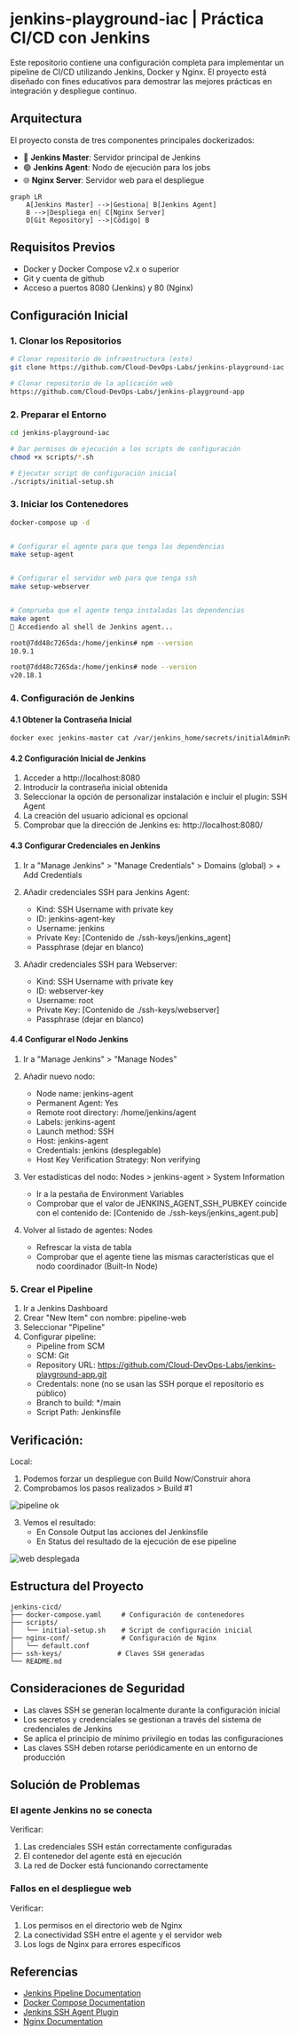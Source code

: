 # jenkins-playground-iac | Práctica CI/CD con Jenkins

Este repositorio contiene una configuración completa para implementar un pipeline de CI/CD utilizando Jenkins, Docker y Nginx. El proyecto está diseñado con fines educativos para demostrar las mejores prácticas en integración y despliegue continuo.

## Arquitectura

El proyecto consta de tres componentes principales dockerizados:

- 🔵 **Jenkins Master**: Servidor principal de Jenkins
- 🟢 **Jenkins Agent**: Nodo de ejecución para los jobs
- 🌐 **Nginx Server**: Servidor web para el despliegue

```mermaid
graph LR
    A[Jenkins Master] -->|Gestiona| B[Jenkins Agent]
    B -->|Despliega en| C[Nginx Server]
    D[Git Repository] -->|Código| B
```

## Requisitos Previos

- Docker y Docker Compose v2.x o superior
- Git y cuenta de github
- Acceso a puertos 8080 (Jenkins) y 80 (Nginx)

## Configuración Inicial

### 1. Clonar los Repositorios

```bash
# Clonar repositorio de infraestructura (este)
git clone https://github.com/Cloud-DevOps-Labs/jenkins-playground-iac

# Clonar repositorio de la aplicación web
https://github.com/Cloud-DevOps-Labs/jenkins-playground-app
```

### 2. Preparar el Entorno

```bash
cd jenkins-playground-iac

# Dar permisos de ejecución a los scripts de configuración
chmod +x scripts/*.sh

# Ejecutar script de configuración inicial
./scripts/initial-setup.sh
```

### 3. Iniciar los Contenedores

```bash
docker-compose up -d
```

```bash

# Configurar el agente para que tenga las dependencias
make setup-agent

```

```bash

# Configurar el servidor web para que tenga ssh
make setup-webserver

```

``` bash

# Comprueba que el agente tenga instaladas las dependencias
make agent
🔧 Accediendo al shell de Jenkins agent...

root@7dd48c7265da:/home/jenkins# npm --version
10.9.1

root@7dd48c7265da:/home/jenkins# node --version
v20.18.1

```

### 4. Configuración de Jenkins

#### 4.1 Obtener la Contraseña Inicial
```bash
docker exec jenkins-master cat /var/jenkins_home/secrets/initialAdminPassword
```

#### 4.2 Configuración Inicial de Jenkins
1. Acceder a http://localhost:8080
2. Introducir la contraseña inicial obtenida
3. Seleccionar la opción de personalizar instalación e incluir el plugin: SSH Agent
4. La creación del usuario adicional es opcional
5. Comprobar que la dirección de Jenkins es: http://localhost:8080/

#### 4.3 Configurar Credenciales en Jenkins
1. Ir a "Manage Jenkins" > "Manage Credentials" > Domains (global) > + Add Credentials
2. Añadir credenciales SSH para Jenkins Agent:
   - Kind: SSH Username with private key
   - ID: jenkins-agent-key
   - Username: jenkins
   - Private Key: [Contenido de ./ssh-keys/jenkins_agent]
   - Passphrase (dejar en blanco)

3. Añadir credenciales SSH para Webserver:
   - Kind: SSH Username with private key
   - ID: webserver-key
   - Username: root
   - Private Key: [Contenido de ./ssh-keys/webserver]
   - Passphrase (dejar en blanco)

#### 4.4 Configurar el Nodo Jenkins
1. Ir a "Manage Jenkins" > "Manage Nodes"
2. Añadir nuevo nodo:
   - Node name: jenkins-agent
   - Permanent Agent: Yes
   - Remote root directory: /home/jenkins/agent
   - Labels: jenkins-agent
   - Launch method: SSH
   - Host: jenkins-agent
   - Credentials: jenkins (desplegable)
   - Host Key Verification Strategy: Non verifying

3. Ver estadísticas del nodo: Nodes > jenkins-agent > System Information
   - Ir a la pestaña de Environment Variables
   - Comprobar que el valor de JENKINS_AGENT_SSH_PUBKEY coincide con el contenido de: [Contenido de ./ssh-keys/jenkins_agent.pub]

4. Volver al listado de agentes: Nodes
   - Refrescar la vista de tabla
   - Comprobar que el agente tiene las mismas características que el nodo coordinador (Built-In Node)


### 5. Crear el Pipeline

1. Ir a Jenkins Dashboard
2. Crear "New Item" con nombre: pipeline-web
3. Seleccionar "Pipeline"
4. Configurar pipeline:
   - Pipeline from SCM
   - SCM: Git
   - Repository URL: https://github.com/Cloud-DevOps-Labs/jenkins-playground-app.git
   - Credentals: none (no se usan las SSH porque el repositorio es público)
   - Branch to build: */main
   - Script Path: Jenkinsfile

## Verificación:

Local:

1. Podemos forzar un despliegue con Build Now/Construir ahora
2. Comprobamos los pasos realizados > Build #1

![pipeline ok](/assets/result.png "Pipeline con resultado correcto")

3. Vemos el resultado:
   - En Console Output las acciones del Jenkinsfile
   - En Status del resultado de la ejecución de ese pipeline

![web desplegada](/assets/web_desplegada.png "Vista de la web desplegada")


## Estructura del Proyecto

```
jenkins-cicd/
├── docker-compose.yaml     # Configuración de contenedores
├── scripts/
│   └── initial-setup.sh    # Script de configuración inicial
├── nginx-conf/             # Configuración de Nginx
│   └── default.conf
├── ssh-keys/              # Claves SSH generadas
└── README.md
```

## Consideraciones de Seguridad

- Las claves SSH se generan localmente durante la configuración inicial
- Los secretos y credenciales se gestionan a través del sistema de credenciales de Jenkins
- Se aplica el principio de mínimo privilegio en todas las configuraciones
- Las claves SSH deben rotarse periódicamente en un entorno de producción

## Solución de Problemas

### El agente Jenkins no se conecta

Verificar:

1. Las credenciales SSH están correctamente configuradas
2. El contenedor del agente está en ejecución
3. La red de Docker está funcionando correctamente

### Fallos en el despliegue web

Verificar:

1. Los permisos en el directorio web de Nginx
2. La conectividad SSH entre el agente y el servidor web
3. Los logs de Nginx para errores específicos

## Referencias

- [Jenkins Pipeline Documentation](https://www.jenkins.io/doc/book/pipeline/)
- [Docker Compose Documentation](https://docs.docker.com/compose/)
- [Jenkins SSH Agent Plugin](https://plugins.jenkins.io/ssh-agent/)
- [Nginx Documentation](https://nginx.org/en/docs/)


